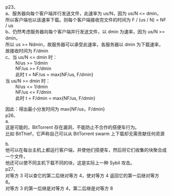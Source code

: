 p23、  
a、服务器向每个客户端并行发送文件，此速率为 us/N，因为 us/N <= dmin，  
所以客户端也以该速率下载。则每个客户端接收完文件的时间为 F / (us / N) = NF / us  
b、仍然考虑服务器向每个客户端并行发送文件，以 dmin 为速率，因为 us/N >= dmin，   
所以 us >= Ndmin，故服务器可以承受此速率，各服务器以 dmin 为下载速率，故接收时间为 F/dmin    
c、当 us/N <= dmin 时：  
        N/us >= 1/dmin  
        NF/us >= F/dmin  
        此时 t = NF/us = max{NF/us, F/dmin}  
当 us/N >= dmin 时：  
        N/us <= 1/dmin  
        NF/us <= F/dmin  
        此时 t = F/dmin = max{NF/us, F/dmin}  

因此：得出最小分发时间为 max{NF/us，F/dmin}  
p26、    
a.  
这是可能的，BitTorrent 存在漏洞，不能防止不合作的搭便车行为。  
比如 BitThief，它声称自己可以从 BitTorrent swarm 上下载却无需贡献任何资源  

b.  
他可以在每台主机上都运行客户端，并使他们搭便车，然后将它们收集的块聚合成一个文件，  
他还可以使不同主机下载不同的块，这是实际上一种 Sybil 攻击。  
p27、  
对等方 3 可以查它的第二后继对等方 4，使对等方 4 返回它的第一后继对等方 8。  
对等方 3 的第一后继是对等方 4，第二后继是对等方 8  